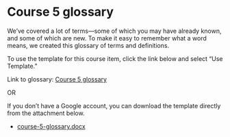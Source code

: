 # Course 5 glossary

We’ve covered a lot of terms—some of which you may have already known, and some of which are new. To make it easy to remember what a word means, we created this glossary of terms and definitions.

To use the template for this course item, click the link below and select “Use Template.”

Link to glossary: [Course 5 glossary](https://docs.google.com/document/d/1LS9dMhUQYi6bHgShzlggR_1P3m5BitAOXxS4szLOlrU/template/preview#heading=h.88g9djfv9w97)

OR

If you don’t have a Google account, you can download the template directly from the attachment below.

- [course-5-glossary.docx](./resources/course-5-glossary.docx)
